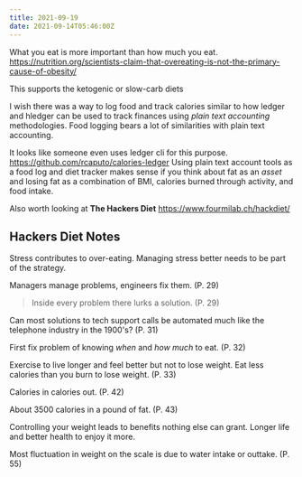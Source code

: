 ```yaml
---
title: 2021-09-19
date: 2021-09-14T05:46:00Z
---
```


What you eat is more important than how much you eat.
https://nutrition.org/scientists-claim-that-overeating-is-not-the-primary-cause-of-obesity/

This supports the ketogenic or slow-carb diets

I wish there was a way to log food and track calories similar to how ledger and
hledger can be used to track finances using _plain text accounting_
methodologies. Food logging bears a lot of similarities with plain text
accounting.

It looks like someone even uses ledger cli for this purpose.
https://github.com/rcaputo/calories-ledger
Using plain text account tools as a food log and diet tracker makes sense if you
think about fat as an _asset_ and losing fat as a combination of BMI, calories
burned through activity, and food intake.

Also worth looking at **The Hackers Diet**
https://www.fourmilab.ch/hackdiet/

## Hackers Diet Notes

Stress contributes to over-eating. Managing stress better needs to be part of
the strategy.

Managers manage problems, engineers fix them. (P. 29)

> Inside every problem there lurks a solution. (P. 29)

Can most solutions to tech support calls be automated much like the telephone
industry in the 1900's? (P. 31)

First fix problem of knowing _when_ and _how much_ to eat. (P. 32)

Exercise to live longer and feel better but not to lose weight. Eat less
calories than you burn to lose weight. (P. 33)

Calories in calories out. (P. 42)

About 3500 calories in a pound of fat. (P. 43)

Controlling your weight leads to benefits nothing else can grant. Longer life
and better health to enjoy it more.

Most fluctuation in weight on the scale is due to water intake or outtake. (P.
55)


